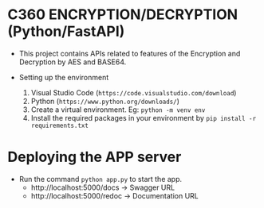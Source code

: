 # C360 ENCRYPTION/DECRYPTION (Python/FastAPI)

* This project contains APIs related to features of the Encryption and Decryption by AES and BASE64.

* Setting up the environment
  1. Visual Studio Code (`https://code.visualstudio.com/download`)
  2. Python (`https://www.python.org/downloads/`)
  3. Create a virtual environment. Eg: `python -m venv env`
  4. Install the required packages in your environment by `pip install -r requirements.txt`

# Deploying the APP server
  * Run the command `python app.py` to start the app.
    * http://localhost:5000/docs -> Swagger URL
    * http://localhost:5000/redoc -> Documentation URL

